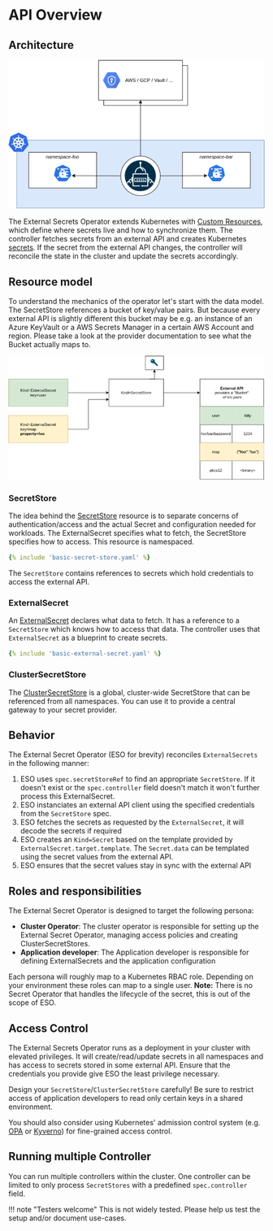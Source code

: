 # API Overview

## Architecture
![high-level](./pictures/diagrams-high-level-simple.png)

The External Secrets Operator extends Kubernetes with [Custom
Resources](https://kubernetes.io/docs/concepts/extend-kubernetes/api-extension/custom-resources/),
which define where secrets live and how to synchronize them. The controller
fetches secrets from an external API and creates Kubernetes
[secrets](https://kubernetes.io/docs/concepts/configuration/secret/). If the
secret from the external API changes, the controller will reconcile the state in
the cluster and update the secrets accordingly.


## Resource model

To understand the mechanics of the operator let's start with the data model. The
SecretStore references a bucket of key/value pairs. But because every external
API is slightly different this bucket may be e.g. an instance of an Azure
KeyVault or a AWS Secrets Manager in a certain AWS Account and region. Please
take a look at the provider documentation to see what the Bucket actually maps
to.

![Resource Mapping](./pictures/diagrams-resource-mapping.png)

### SecretStore

The idea behind the [SecretStore](api/secretstore.md) resource is to separate concerns of
authentication/access and the actual Secret and configuration needed for
workloads. The ExternalSecret specifies what to fetch, the SecretStore specifies
how to access. This resource is namespaced.

``` yaml
{% include 'basic-secret-store.yaml' %}
```
The `SecretStore` contains references to secrets which hold credentials to
access the external API.

### ExternalSecret
An [ExternalSecret](api/externalsecret.md) declares what data to fetch. It has a reference to a
`SecretStore` which knows how to access that data. The controller uses that
`ExternalSecret` as a blueprint to create secrets.

``` yaml
{% include 'basic-external-secret.yaml' %}
```

### ClusterSecretStore

The [ClusterSecretStore](api/clustersecretstore.md) is a global, cluster-wide SecretStore that can be
referenced from all namespaces. You can use it to provide a central gateway to your secret provider.

## Behavior

The External Secret Operator (ESO for brevity) reconciles `ExternalSecrets` in
the following manner:

1. ESO uses `spec.secretStoreRef` to find an appropriate `SecretStore`. If it
   doesn't exist or the `spec.controller` field doesn't match it won't further
   process this ExternalSecret.
2. ESO instanciates an external API client using the specified credentials from
   the `SecretStore` spec.
3. ESO fetches the secrets as requested by the `ExternalSecret`, it will decode
   the secrets if required
5. ESO creates an `Kind=Secret` based on the template provided by
   `ExternalSecret.target.template`. The `Secret.data` can be templated using
   the secret values from the external API.
6. ESO ensures that the secret values stay in sync with the external API

## Roles and responsibilities

The External Secret Operator is designed to target the following persona:

* **Cluster Operator**: The cluster operator is responsible for setting up the
  External Secret Operator, managing access policies and creating
  ClusterSecretStores.
* **Application developer**: The Application developer is responsible for
  defining ExternalSecrets and the application configuration

Each persona will roughly map to a Kubernetes RBAC role. Depending on your
environment these roles can map to a single user. **Note:** There is no Secret
Operator that handles the lifecycle of the secret, this is out of the scope of
ESO.

## Access Control

The External Secrets Operator runs as a deployment in your cluster with elevated
privileges. It will create/read/update secrets in all namespaces and has access
to secrets stored in some external API. Ensure that the credentials you provide
give ESO the least privilege necessary.

Design your `SecretStore`/`ClusterSecretStore` carefully! Be sure to restrict
access of application developers to read only certain
keys in a shared environment.

You should also consider using Kubernetes' admission control system (e.g.
[OPA](https://www.openpolicyagent.org/) or [Kyverno](https://kyverno.io/)) for
fine-grained access control.

## Running multiple Controller
You can run multiple controllers within the cluster. One controller can be
limited to only process `SecretStores` with a predefined `spec.controller`
field.

!!! note "Testers welcome"
    This is not widely tested. Please help us test the setup and/or document use-cases.

